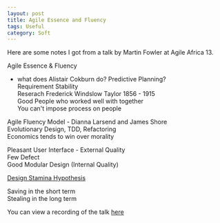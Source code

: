 ```yaml
---
layout: post
title: Agile Essence and Fluency
tags: Useful
category: Soft
---
```

Here are some notes I got from a talk by Martin Fowler at Agile Africa 13.

Agile Essence & Fluency  
- what does Alistair Cokburn do?
Predictive Planning?  
Requirement Stability  
Reserach Frederick Windslow Taylor 1856 - 1915  
Good People who worked well with together  
You can't impose process on people

Agile Fluency Model - Dianna Larsend and James Shore  
Evolutionary Design, TDD, Refactoring  
Economics tends to win over morality  

Pleasant User Interface - External Quality  
Few Defect  
Good Modular Design (Internal Quality)  

[Design Stamina Hypothesis](http://martinfowler.com/bliki/DesignStaminaHypothesis.html)

Saving in the short term  
Stealing in the long term  

You can view a recording of the talk [here](https://www.youtube.com/watch?v=oEGbpLsGNxU&list=PLp6xQ3fl72zK3aSXWWXcQkZaQJBi90p3c&index=26)

